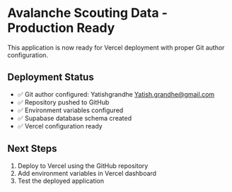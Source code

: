 # Avalanche Scouting Data - Production Ready

This application is now ready for Vercel deployment with proper Git author configuration.

## Deployment Status
- ✅ Git author configured: Yatishgrandhe <Yatish.grandhe@gmail.com>
- ✅ Repository pushed to GitHub
- ✅ Environment variables configured
- ✅ Supabase database schema created
- ✅ Vercel configuration ready

## Next Steps
1. Deploy to Vercel using the GitHub repository
2. Add environment variables in Vercel dashboard
3. Test the deployed application
